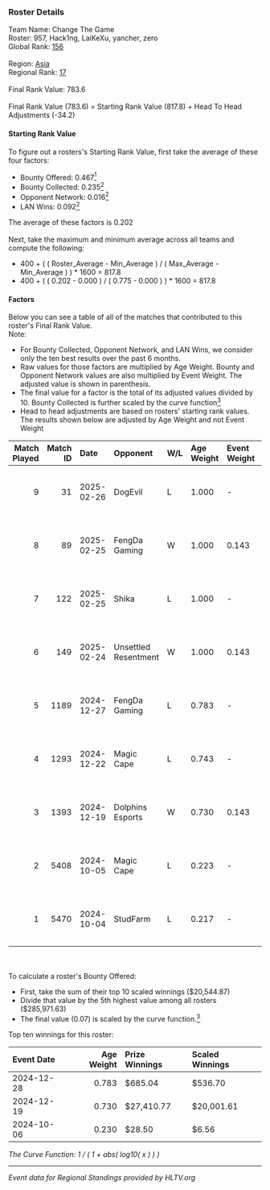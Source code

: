 ### Roster Details<br />
Team Name: Change The Game<br />
Roster: 957, Hack1ng, LaiKeXu, yancher, zero<br />
Global Rank: [156](../../standings_global_2025_02_28.md)<br />
<br />
Region: [Asia]( ../../standings_asia_2025_02_28.md)<br />
Regional Rank: [17]( ../../standings_asia_2025_02_28.md)<br />
<br />
Final Rank Value:  783.6<br />
<br />
Final Rank Value (783.6) = Starting Rank Value (817.8) + Head To Head Adjustments (-34.2)<br />

#### Starting Rank Value<br />
To figure out a rosters's Starting Rank Value, first take the average of these four factors:<br />
- Bounty Offered: 0.467[<sup>1</sup>](#table2)
- Bounty Collected: 0.235[<sup>2</sup>](#table1)
- Opponent Network: 0.016[<sup>2</sup>](#table1)
- LAN Wins: 0.092[<sup>2</sup>](#table1)

The average of these factors is 0.202<br />
<br />
Next, take the maximum and minimum average across all teams and compute the following:<br />
- 400 + ( ( Roster_Average - Min_Average ) / ( Max_Average - Min_Average ) ) * 1600 = 817.8
- 400 + ( ( 0.202 - 0.000 ) / ( 0.775 - 0.000 ) ) * 1600 = 817.8


#### Factors<br />
Below you can see a table of all of the matches that contributed to this roster's Final Rank Value.<br />
Note:<br />

- For Bounty Collected, Opponent Network, and LAN Wins, we consider only the ten best results over the past 6 months.
- Raw values for those factors are multiplied by Age Weight. Bounty and Opponent Network values are also multiplied by Event Weight. The adjusted value is shown in parenthesis.
- The final value for a factor is the total of its adjusted values divided by 10. Bounty Collected is further scaled by the curve function[<sup>3</sup>](#curveFunction)
- Head to head adjustments are based on rosters' starting rank values. The results shown below are adjusted by Age Weight and not Event Weight
<span id="table1"></span><br />


| Match Played | Match ID | Date       | Opponent             | W/L | Age Weight | Event Weight | Bounty Collected | Opponent Network | LAN Wins  | H2H Adj. | Roster                                  |
| -: | -: | :- | :- | :- | :- | :- | :- | :- | :- | -: | :- |
|            9 |       31 | 2025-02-26 | DogEvil              | L   | 1.000      | -            | -                | -                | -         |   -11.63 | 957, Hack1ng, LaiKeXu, yancher, zero    |
|            8 |       89 | 2025-02-25 | FengDa Gaming        | W   | 1.000      | 0.143        | 0.010 (0.001)    | 0.688 (0.098)    | 0 (0.000) |    15.38 | 957, Hack1ng, LaiKeXu, yancher, zero    |
|            7 |      122 | 2025-02-25 | Shika                | L   | 1.000      | -            | -                | -                | -         |   -23.05 | 957, Hack1ng, LaiKeXu, yancher, zero    |
|            6 |      149 | 2025-02-24 | Unsettled Resentment | W   | 1.000      | 0.143        | 0.016 (0.002)    | 0.423 (0.060)    | 0 (0.000) |    17.27 | 957, Hack1ng, LaiKeXu, yancher, zero    |
|            5 |     1189 | 2024-12-27 | FengDa Gaming        | L   | 0.783      | -            | -                | -                | -         |   -12.34 | 957, Hack1ng, LaiKeXu, yancher, zero    |
|            4 |     1293 | 2024-12-22 | Magic Cape           | L   | 0.743      | -            | -                | -                | -         |   -15.08 | 957, Hack1ng, LaiKeXu, yancher, zero    |
|            3 |     1393 | 2024-12-19 | Dolphins Esports     | W   | 0.730      | 0.143        | 0.017 (0.002)    | 0.000 (0.000)    | 1 (0.730) |     5.09 | 957, Hack1ng, LaiKeXu, yancher, zero    |
|            2 |     5408 | 2024-10-05 | Magic Cape           | L   | 0.223      | -            | -                | -                | -         |    -4.67 | 957, Hack1ng, LaiKeXu, LIngGod, yancher |
|            1 |     5470 | 2024-10-04 | StudFarm             | L   | 0.217      | -            | -                | -                | -         |    -5.16 | 957, Hack1ng, LaiKeXu, LIngGod, yancher |

<br />
<span id="table2"></span><br />
To calculate a roster's Bounty Offered:<br />

- First, take the sum of their top 10 scaled winnings ($20,544.87)
- Divide that value by the 5th highest value among all rosters ($285,971.63)
- The final value (0.07) is scaled by the curve function.[<sup>3</sup>](#curveFunction)

Top ten winnings for this roster:<br />

| Event Date | Age Weight | Prize Winnings | Scaled Winnings |
| :- | -: | :- | :- |
| 2024-12-28 |      0.783 | $685.04        | $536.70         |
| 2024-12-19 |      0.730 | $27,410.77     | $20,001.61      |
| 2024-10-06 |      0.230 | $28.50         | $6.56           |


<span id="curveFunction"></span>_The Curve Function: 1 / ( 1 + abs( log10( x ) ) )_<br />

---
_Event data for Regional Standings provided by HLTV.org_<br />
